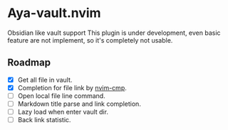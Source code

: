 # Aya-vault.nvim
Obsidian like vault support
This plugin is under development, even basic feature are not implement, so it's completely not usable.

## Roadmap

- [x] Get all file in vault.
- [x] Completion for file link by [nvim-cmp](https://github.com/hrsh7th/nvim-cmp).
- [ ] Open local file line command.
- [ ] Markdown title parse and link completion.
- [ ] Lazy load when enter vault dir.
- [ ] Back link statistic.
